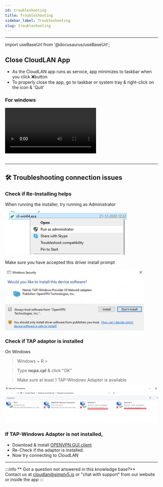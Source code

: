 ```yaml
---
id: troubleshooting
title: Troubleshooting
sidebar_label: Troubleshooting
slug: troubleshooting
---
```

---

import useBaseUrl from '@docusaurus/useBaseUrl';

## Close CloudLAN App
- As the CloudLAN app runs as service, app minimizes to taskbar when you click ❌button
- To properly close the app, go to taskbar or system tray & right-click on the icon & 'Quit'

### For windows

<div className = "iframe_container">
    <video className="responsive-iframe" src={useBaseUrl("videos/How_to_close_the_app.mp4")} title="How to close the app" autoPlay="true" controls></video>
</div>
<br />

---

## 🛠 Troubleshooting connection issues


### Check if Re-Installing helps
When running the installer, try running as Administrator 

![/assets/images/room2](../installation_guide/cloudlan_hosts/assets/images/room2.png)

Make sure you have accepted this driver install prompt 

![/assets/images/room3](../installation_guide/cloudlan_hosts/assets/images/room3.png)
<br />

### Check if TAP adaptor is installed
On Windows


 > Windows + R >

 > Type **ncpa.cpl** & click "OK"

  > Make sure at least 1 TAP-WIndows Adapter is available

![/assets/images/room4](../installation_guide/cloudlan_hosts/assets/images/room4.png)
    
 ### If TAP-Windows Adapter is not installed, 
 - Download & install [OPENVPN GUI client](https://openvpn.net/community-downloads/)
 - Re-Check if the adaptor is installed.
 - Now try connecting to CloudLAN

---
:::info
 ** Got a question not answered in this knowledge base?** <br />
 Contact us at [cloudlan@simply5.io](mailto:cloudlan@simply5.io) or "chat with support" from our website or inside the app
:::